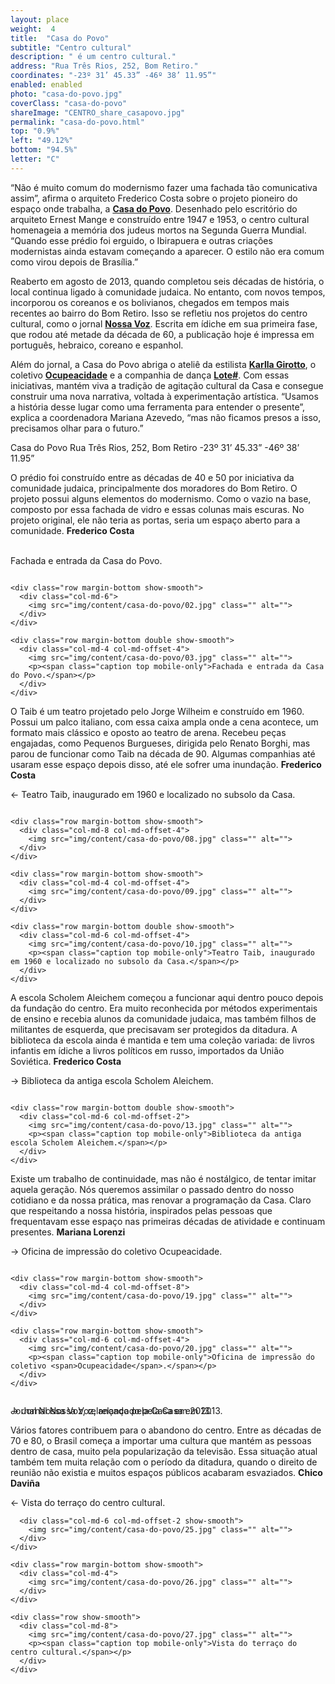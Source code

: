 ```yaml
---
layout: place
weight:  4
title:  "Casa do Povo"
subtitle: "Centro cultural"
description: " é um centro cultural."
address: "Rua Três Rios, 252, Bom Retiro."
coordinates: "-23º 31’ 45.33” -46º 38’ 11.95”"
enabled: enabled
photo: "casa-do-povo.jpg"
coverClass: "casa-do-povo"
shareImage: "CENTRO_share_casapovo.jpg"
permalink: "casa-do-povo.html"
top: "0.9%"
left: "49.12%"
bottom: "94.5%"
letter: "C"
---
```


<div class="container">
  <div class="row">
    <div class="col-md-10 col-md-offset-1">
      <p>“Não é muito comum do modernismo fazer uma fachada tão comunicativa assim”, afirma o arquiteto Frederico Costa sobre o projeto pioneiro do espaço onde trabalha, a <strong><a href="http://casadopovo.org.br/" target="_blank">Casa do Povo</a></strong>. Desenhado pelo escritório do arquiteto Ernest Mange e construído entre 1947 e 1953, o centro cultural homenageia a memória dos judeus mortos na Segunda Guerra Mundial. “Quando esse prédio foi erguido, o Ibirapuera e outras criações modernistas ainda estavam começando a aparecer. O estilo não era comum como virou depois de Brasília.”</p>
      <p>Reaberto em agosto de 2013, quando completou seis décadas de história, o local continua ligado à comunidade judaica. No entanto, com novos tempos, incorporou os coreanos e os bolivianos, chegados em tempos mais recentes ao bairro do Bom Retiro. Isso se refletiu nos projetos do centro cultural, como o jornal <strong><a href="http://issuu.com/marianalorenzideazevedo/docs/nossavoz_edicao1_finalizado_02" target="_blank">Nossa Voz</a></strong>. Escrita em ídiche em sua primeira fase, que rodou até metade da década de 60, a publicação hoje é impressa em português, hebraico, coreano e espanhol.</p>
      <p>Além do jornal, a Casa do Povo abriga o ateliê da estilista <strong><a href="http://www.karllagirotto.com.br/" target="_blank">Karlla Girotto</a></strong>, o coletivo <strong><a href="https://www.flickr.com/photos/ocupeacidade/" target="_blank">Ocupeacidade</a></strong> e a companhia de dança <strong><a href="http://www.lote24hs.net/" target="_blank">Lote#</a></strong>. Com essas iniciativas, mantém viva a tradição de agitação cultural da Casa e consegue construir uma nova narrativa, voltada à experimentação artística. “Usamos a história desse lugar como uma ferramenta para entender o presente”, explica a coordenadora Mariana Azevedo, “mas não ficamos presos a isso, precisamos olhar para o futuro.”</p>
    </div>
  </div>

  <div class="location row">
    <div class="col-md-4 col-md-offset-4 text-center">
      <span class="company">Casa do Povo</span>
      <span class="address">Rua Três Rios, 252, Bom Retiro</span>
      <span class="coordinates">-23º 31’ 45.33” -46º 38’ 11.95”</span>
      <div class="compass"></div>
    </div>
  </div>

</div>

<div class="centro-container">
  <!-- bloco 1 -->
  <div class="fixie-text-container">
    <div class="row margin-bottom">
      <div class="col-md-4 fixie-text show-smooth f-right">
        <p><span class="plantin">O prédio foi construído entre as décadas de 40 e 50 por iniciativa da comunidade judaica, principalmente dos moradores do Bom Retiro. O projeto possui alguns elementos do modernismo. Como o vazio na base, composto por essa fachada de vidro e essas colunas mais escuras. No projeto original, ele não teria as portas, seria um espaço aberto para a comunidade.</span> <span class="dia"><strong>Frederico Costa</strong></span></p>
        <p><br><span class="caption left desktop-only">Fachada e entrada da Casa do Povo.</span></p>
      </div>
      <div class="col-md-6 col-md-offset-2 show-smooth">
        <img src="img/content/casa-do-povo/01.jpg" class="" alt="">
      </div>
    </div>

    <div class="row margin-bottom show-smooth">
      <div class="col-md-6">
        <img src="img/content/casa-do-povo/02.jpg" class="" alt="">
      </div>
    </div>

    <div class="row margin-bottom double show-smooth">
      <div class="col-md-4 col-md-offset-4">
        <img src="img/content/casa-do-povo/03.jpg" class="" alt="">
        <p><span class="caption top mobile-only">Fachada e entrada da Casa do Povo.</span></p>
      </div>
    </div>
  </div>

  <!-- bloco 2 -->

  <!-- bloco 3 -->
  <div class="fixie-text-container">
    <div class="row margin-bottom">
      <div class="col-md-4 fixie-text show-smooth">
        <p><span class="plantin">O Taib é um teatro projetado pelo Jorge Wilheim e construído em 1960. Possui um palco italiano, com essa caixa ampla onde a cena acontece, um formato mais clássico e oposto ao teatro de arena. Recebeu peças engajadas, como Pequenos Burgueses, dirigida pelo Renato Borghi, mas parou de funcionar como Taib na década de 90. Algumas companhias até usaram esse espaço depois disso, até ele sofrer uma inundação.</span> <span class="dia"><strong>Frederico Costa</strong></span></p>
        <p><span class="caption desktop-only">← Teatro Taib, inaugurado em 1960 e localizado no subsolo da Casa.</span></p>
      </div>
      <div class="col-md-4 pull-right show-smooth">
        <img src="img/content/casa-do-povo/07.jpg" class="" alt="">
      </div>
    </div>

    <div class="row margin-bottom show-smooth">
      <div class="col-md-8 col-md-offset-4">
        <img src="img/content/casa-do-povo/08.jpg" class="" alt="">
      </div>
    </div>

    <div class="row margin-bottom show-smooth">
      <div class="col-md-4 col-md-offset-4">
        <img src="img/content/casa-do-povo/09.jpg" class="" alt="">
      </div>
    </div>

    <div class="row margin-bottom double show-smooth">
      <div class="col-md-6 col-md-offset-4">
        <img src="img/content/casa-do-povo/10.jpg" class="" alt="">
        <p><span class="caption top mobile-only">Teatro Taib, inaugurado em 1960 e localizado no subsolo da Casa.</span></p>
      </div>
    </div>
  </div>

  <!-- bloco 4 -->
  <div class="fixie-text-container">
    <div class="row margin-bottom">
      <div class="col-md-4 fixie-text show-smooth f-right">
        <p><span class="plantin">A escola Scholem Aleichem começou a funcionar aqui dentro pouco depois da fundação do centro. Era muito reconhecida por métodos experimentais de ensino e recebia alunos da comunidade judaica, mas também filhos de militantes de esquerda, que precisavam ser protegidos da ditadura. A biblioteca da escola ainda é mantida e tem uma coleção variada: de livros infantis em ídiche a livros políticos em russo, importados da União Soviética.</span> <span class="dia"><strong>Frederico Costa</strong></span></p>
        <p><span class="caption desktop-only">→ Biblioteca da antiga escola Scholem Aleichem.</span></p>
      </div>
      <div class="col-md-8 margin-bottom show-smooth">
        <div class="col-md-6" style="padding:0;">
          <img src="img/content/casa-do-povo/11.jpg" class="" alt="">
        </div>
      </div>
      <div class="col-md-8 show-smooth">
        <img src="img/content/casa-do-povo/12.jpg" class="" alt="">
      </div>
    </div>

    <div class="row margin-bottom double show-smooth">
      <div class="col-md-6 col-md-offset-2">
        <img src="img/content/casa-do-povo/13.jpg" class="" alt="">
        <p><span class="caption top mobile-only">Biblioteca da antiga escola Scholem Aleichem.</span></p>
      </div>
    </div>
  </div>

  <!-- bloco 5 -->

  <!-- bloco 6 -->
  <div class="fixie-text-container">
    <div class="row margin-bottom">
      <div class="col-md-4 fixie-text show-smooth">
        <p><span class="plantin">Existe um trabalho de continuidade, mas não é nostálgico, de tentar imitar aquela geração. Nós queremos assimilar o passado dentro do nosso cotidiano e da nossa prática, mas renovar a programação da Casa. Claro que respeitando a nossa história, inspirados pelas pessoas que frequentavam esse espaço nas primeiras décadas de atividade e continuam presentes.</span> <span class="dia"><strong>Mariana Lorenzi</strong></span></p>
        <p><span class="caption desktop-only">→ Oficina de impressão do coletivo <span>Ocupeacidade</span>.</span></p>
      </div>
      <div class="col-md-8 pull-right show-smooth">
        <img src="img/content/casa-do-povo/18.jpg" class="" alt="">
      </div>
    </div>

    <div class="row margin-bottom show-smooth">
      <div class="col-md-4 col-md-offset-8">
        <img src="img/content/casa-do-povo/19.jpg" class="" alt="">
      </div>
    </div>

    <div class="row margin-bottom show-smooth">
      <div class="col-md-6 col-md-offset-4">
        <img src="img/content/casa-do-povo/20.jpg" class="" alt="">
        <p><span class="caption top mobile-only">Oficina de impressão do coletivo <span>Ocupeacidade</span>.</span></p>
      </div>
    </div>
  </div>

  <!-- bloco 7 -->
  <div class="row margin-bottom show-smooth" style="position:relative;">
    <p style="position: absolute; bottom: 0; left: 0; margin: 0;"><span class="caption desktop-only">→ Jornal Nossa Voz, relançado pela Casa em 2013. </span></p>
    <div class="col-md-4 col-md-offset-8">
      <img src="img/content/casa-do-povo/21.jpg" class="" alt="">
      <p><span class="caption top mobile-only">Jornal Nossa Voz, relançado pela Casa em 2013. </span></p>
    </div>
  </div>

  <!-- bloco 8 -->

  <!-- bloco 9 -->
  <div class="fixie-text-container">
    <div class="row margin-bottom">
      <div class="col-md-4 fixie-text show-smooth f-right">
        <p><span class="plantin">Vários fatores contribuem para o abandono do centro. Entre as décadas de 70 e 80, o Brasil começa a importar uma cultura que mantém as pessoas dentro de casa, muito pela popularização da televisão. Essa situação atual também tem muita relação com o período da ditadura, quando o direito de reunião não existia e muitos espaços públicos acabaram esvaziados.</span> <span class="dia"><strong>Chico Daviña</strong></span></p>
        <p><span class="caption desktop-only">← Vista do terraço do centro cultural.</span></p>
      </div>

      <div class="col-md-6 col-md-offset-2 show-smooth">
        <img src="img/content/casa-do-povo/25.jpg" class="" alt="">
      </div>
    </div>

    <div class="row margin-bottom show-smooth">
      <div class="col-md-4">
        <img src="img/content/casa-do-povo/26.jpg" class="" alt="">
      </div>
    </div>

    <div class="row show-smooth">
      <div class="col-md-8">
        <img src="img/content/casa-do-povo/27.jpg" class="" alt="">
        <p><span class="caption top mobile-only">Vista do terraço do centro cultural.</span></p>
      </div>
    </div>
  </div>

</div>


<div class="full-width map-holder">
  <!-- <div id="map-container"></div> -->
  <!-- <iframe src="https://www.google.com/maps/embed?pb=!1m14!1m8!1m3!1d3658.090132753457!2d-46.636655000000005!3d-23.5292604!3m2!1i1024!2i768!4f13.1!3m3!1m2!1s0x94ce5860b2823481%3A0xdb5ed1cfdd63acf!2sR.+Tr%C3%AAs+Rios%2C+252+-+Bom+Retiro%2C+S%C3%A3o+Paulo+-+SP!5e0!3m2!1sen!2sbr!4v1425680261565" width="100%" height="820" frameborder="0" style="border:0"></iframe> -->
</div>
